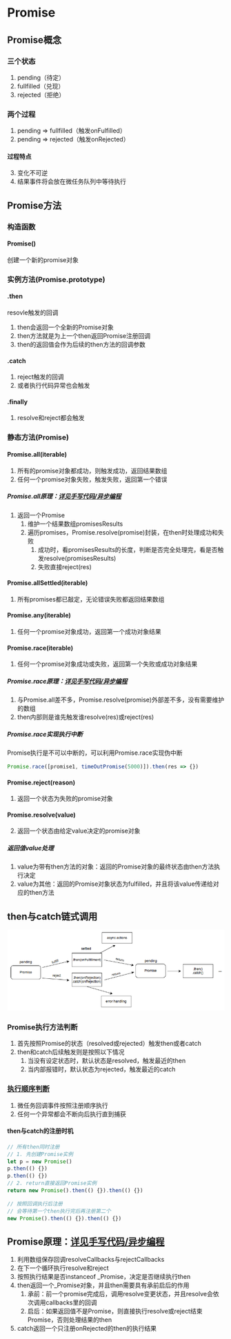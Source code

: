 # Promise

## Promise概念

### 三个状态

1. pending（待定）
2. fullfilled（兑现）
3. rejected（拒绝）

### 两个过程

1. pending => fullfilled（触发onFulfilled）
2. pending => rejected（触发onRejected）

#### 过程特点

3. 变化不可逆
4. 结果事件将会放在微任务队列中等待执行

## Promise方法

### 构造函数

#### Promise()

创建一个新的promise对象

### 实例方法(Promise.prototype)

#### .then

resovle触发的回调

1. then会返回一个全新的Promise对象
2. then方法就是为上一个then返回Promise注册回调
3. then的返回值会作为后续的then方法的回调参数

#### .catch

1. reject触发的回调
2. 或者执行代码异常也会触发

#### .finally

1. resolve和reject都会触发

### 静态方法(Promise)

#### Promise.all(iterable)

1. 所有的promise对象都成功，则触发成功，返回结果数组
2. 任何一个promise对象失败，触发失败，返回第一个错误

##### Promise.all原理：[详见手写代码/异步编程](../08-代码手写/04-异步编程.md)

1. 返回一个Promise
   1. 维护一个结果数组promisesResults
   2. 遍历promises，Promise.resolve(promise)封装，在then时处理成功和失败
      1. 成功时，看promisesResults的长度，判断是否完全处理完，看是否触发resolve(promisesResults)
      2. 失败直接reject(res)

#### Promise.allSettled(iterable)

1. 所有promises都已敲定，无论错误失败都返回结果数组

#### Promise.any(iterable)

1. 任何一个promise对象成功，返回第一个成功对象结果

#### Promise.race(iterable)

1. 任何一个promise对象成功或失败，返回第一个失败或成功对象结果

##### Promise.race原理：[详见手写代码/异步编程](../08-代码手写/04-异步编程.md)

1. 与Promise.all差不多，Promise.resolve(promise)外部差不多，没有需要维护的数组
2. then内部则是谁先触发谁resolve(res)或reject(res)

##### Promise.race实现执行中断

Promise执行是不可以中断的，可以利用Promise.race实现伪中断

```js
Promise.race([promise1, timeOutPromise(5000)]).then(res => {})
```

#### Promise.reject(reason)

1. 返回一个状态为失败的promise对象

#### Promise.resolve(value)

2. 返回一个状态由给定value决定的promise对象

##### 返回值value处理

1. value为带有then方法的对象：返回的Promise对象的最终状态由then方法执行决定
2. value为其他：返回的Promise对象状态为fulfilled，并且将该value传递给对应的then方法

## then与catch链式调用

![Promise执行过程](assets/02-Promises执行过程.png)

### Promise执行方法判断

1. 首先按照Promise的状态（resolved或rejected）触发then或者catch
2. then和catch后续触发则是按照以下情况
   1. 当没有设定状态时，默认状态是resolved，触发最近的then
   2. 当内部报错时，默认状态为rejected，触发最近的catch

### [执行顺序判断](https://juejin.cn/post/6844903987183894535)

1. 微任务回调事件按照注册顺序执行
2. 任何一个异常都会不断向后执行直到捕获

#### then与catch的注册时机

```js
// 所有then同时注册
// 1. 先创建Promise实例
let p = new Promise()
p.then(() {})
p.then(() {})
// 2. return直接返回Promise实例
return new Promise().then(() {}).then(() {})
```

```js
// 按照回调执行后注册
// 会等待第一个then执行完后再注册第二个
new Promise().then(() {}).then(() {})
```

## Promise原理：[详见手写代码/异步编程](../08-代码手写/04-异步编程.md)

1. 利用数组保存回调resolveCallbacks与rejectCallbacks
2. 在下一个循环执行resolve和reject
3. 按照执行结果是否instanceof _Promise，决定是否继续执行then
4. then返回一个_Promise对象，并且then需要具有承前启后的作用
   1. 承前：前一个promise完成后，调用resolve变更状态，并且resolve会依次调用callbacks里的回调
   2. 启后：如果返回值不是Promise，则直接执行resolve或reject结束Promise，否则处理结果的then
5. catch返回一个只注册onRejected的then的执行结果

